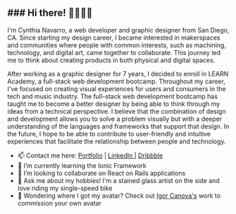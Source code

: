 <h2> ### Hi there! 👩🏽‍💻✨ </h2>
  
I'm Cynthia Navarro, a web developer and graphic designer from San Diego, CA. Since starting my design career, I became interested in makerspaces and communities where people with common interests, such as machining, technology, and digital art, came together to collaborate. This journey led me to think about creating products in both physical and digital spaces.

After working as a graphic designer for 7 years, I decided to enroll in LEARN Academy, a full-stack web development bootcamp. Throughout my career, I've focused on creating visual experiences for users and consumers in the tech and music industry. The full-stack web development bootcamp has taught me to become a better designer by being able to think through my ideas from a technical perspective. I believe that the combination of design and development allows you to solve a problem visually but with a deeper understanding of the languages and frameworks that support that design. In the future, I hope to be able to contribute to user-friendly and intuitive experiences that facilitate the relationship between people and technology. 

- 📫  Contact me here: <a href="https://relaxed-fermat-016832.netlify.app/index.html">Portfolio</a>  | <a href="https://www.linkedin.com/in/cynavago/">LinkedIn </a> | <a href="https://dribbble.com/cynavago/">Dribbble</a> 
- 🌱 I’m currently learning the Ionic Framework
- 👯 I’m looking to collaborate on React on Rails applications
- 💬 Ask me about my hobbies! I'm a stained glass artist on the side and love riding my single-speed bike
- 🤔 Wondering where I got my avatar? Check out <a href="https://www.instagram.com/igorillustrations/?hl=en">Igor Canova's</a> work to commission your own avatar 
<!--
**cynavago/cynavago** is a ✨ _special_ ✨ repository because its `README.md` (this file) appears on your GitHub profile.

Here are some ideas to get you started:

- 🔭 I’m currently working on ...
- 🌱 I’m currently learning ...
- 👯 I’m looking to collaborate on ...
- 🤔 I’m looking for help with ...
- 💬 Ask me about ...
- 📫 How to reach me: ...
- 😄 Pronouns: ...
- ⚡ Fun fact: ...
-->
